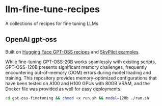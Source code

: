 # llm-fine-tune-recipes
A collections of recipes for fine tuning LLMs

## OpenAI gpt-oss
Built on [Hugging Face GPT-OSS recipes](https://github.com/huggingface/gpt-oss-recipes) and [SkyPilot examples](https://github.com/skypilot-org/skypilot/tree/master/llm/gpt-oss-finetuning).

While fine-tuning GPT-OSS-20B works seamlessly with existing scripts, GPT-OSS-120B presents significant memory challenges, frequently encountering out-of-memory (OOM) errors during model loading and training. This repository provides memory-optimized configurations that have been tested on A100 and H100 GPUs with 80GB VRAM, and the Docker file was provided as well for easy deployments.

```bash
cd gpt-oss-finetuning && chmod +x run.sh && model=120b ./run.sh
```

